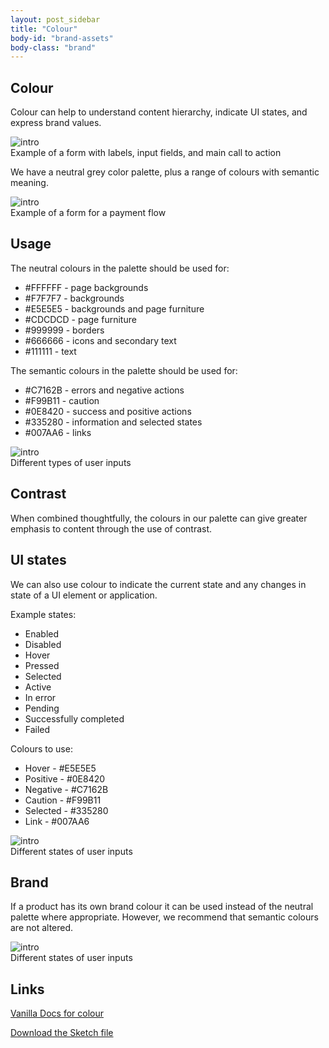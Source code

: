 ```yaml
---
layout: post_sidebar
title: "Colour"
body-id: "brand-assets"
body-class: "brand"
---
```

<div class="p-strip is-shallow">
	<div class="row">
	  <div class="col-8">
	    <h2 id="our-sass-framework">Colour</h2>
	    <p>Colour can help to understand content hierarchy, indicate UI states, and express brand values.</p>
			<div class='examplecontainer'>
				<img src="../imgs/forms/intro.png" class='example' title='intro' />
			</div>
			<span class='notes'>Example of a form with labels, input fields, and main call to action</span>
	  </div>
	</div>
</div>

<div class="p-strip is-shallow">
  <div class="row">
    <div class="col-8">
      <p>We have a neutral grey color palette, plus a range of colours with semantic meaning.</p>
			<div class='examplecontainer'>
				<img src="../imgs/forms/example.png" class='example' title='intro' />
			</div>
			<span class='notes'>Example of a form for a payment flow</span>
    </div>
  </div>
</div>

<div class="p-strip is-shallow">
  <div class="row">
    <div class="col-8">
      <h2 id="our-work-practices">Usage</h2>
      <p>The neutral colours in the palette should be used for:</p>
      <ul class="p-list">
        <li class='guideline'>#FFFFFF - page backgrounds</li>
				<li class='guideline'>#F7F7F7 - backgrounds</li>
				<li class='guideline'>#E5E5E5 - backgrounds and page furniture</li>
				<li class='guideline'>#CDCDCD - page furniture</li>
				<li class='guideline'>#999999 - borders</li>
				<li class='guideline'>#666666 - icons and secondary text</li>
				<li class='guideline'>#111111 - text</li>
      </ul>
			<p>The semantic colours in the palette should be used for:</p>
      <ul class="p-list">
        <li class='guideline'>#C7162B - errors and negative actions</li>
				<li class='guideline'>#F99B11 - caution</li>
				<li class='guideline'>#0E8420 - success and positive actions</li>
				<li class='guideline'>#335280 - information and selected states</li>
				<li class='guideline'>#007AA6 - links</li>
      </ul>
			<div class='examplecontainer'>
				<img src="../imgs/forms/types.png" class='example' title='intro' />
			</div>
			<span class='notes'>Different types of user inputs</span>
    </div>
  </div>
</div>

<div class="p-strip is-shallow">
  <div class="row">
    <div class="col-8">
      <h2 id="our-work-practices">Contrast</h2>
			<p>When combined thoughtfully, the colours in our palette can give greater emphasis to content through the use of contrast.</p>
		</div>
	</div>
</div>

<div class="p-strip is-shallow">
  <div class="row">
    <div class="col-8">
      <h2 id="our-work-practices">UI states</h2>
      <p>We can also use colour to indicate the current state and any changes in state of a UI element or application.</p>
			<p>Example states:</p>
				<ul class="p-list">
					<li class='guideline'>Enabled</li>
					<li class='guideline'>Disabled</li>
					<li class='guideline'>Hover</li>
					<li class='guideline'>Pressed</li>
					<li class='guideline'>Selected</li>
					<li class='guideline'>Active</li>
					<li class='guideline'>In error</li>
					<li class='guideline'>Pending</li>
					<li class='guideline'>Successfully completed</li>
					<li class='guideline'>Failed</li>
				</ul>
			<p>Colours to use:</p>
				<ul class="p-list">
					<li class='guideline'>Hover - #E5E5E5</li>
					<li class='guideline'>Positive - #0E8420</li>
					<li class='guideline'>Negative - #C7162B</li>
					<li class='guideline'>Caution - #F99B11</li>
					<li class='guideline'>Selected - #335280</li>
					<li class='guideline'>Link - #007AA6</li>
				</ul>
			<div class='examplecontainer'>
				<img src="../imgs/forms/states.png" class='example' title='intro' />
			</div>
			<span class='notes'>Different states of user inputs</span>
    </div>
  </div>
</div>

<div class="p-strip is-shallow">
  <div class="row">
    <div class="col-8">
      <h2 id="our-work-practices">Brand</h2>
      <p>If a product has its own brand colour it can be used instead of the neutral palette where appropriate. However, we recommend that semantic colours are not altered.</p>
			<div class='examplecontainer'>
				<img src="../imgs/forms/states.png" class='example' title='intro' />
			</div>
			<span class='notes'>Different states of user inputs</span>
    </div>
  </div>
</div>

<div class="p-strip is-shallow">
  <div class="row">
    <div class="col-8">
      <h2>Links</h2>
			<p><a href="https://docs.vanillaframework.io/en/settings/color-settings">Vanilla Docs for colour</a></p>
      <p><a href="#" class="p-button--brand">Download the Sketch file</a></p>
    </div>
  </div>
</div>
